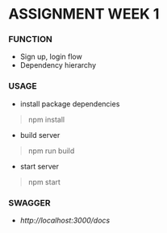 # ASSIGNMENT WEEK 1

### FUNCTION
- Sign up, login flow
- Dependency hierarchy

### USAGE
- install package dependencies
> npm install
- build server
> npm run build
- start server
> npm start

### SWAGGER
- *http://localhost:3000/docs*

